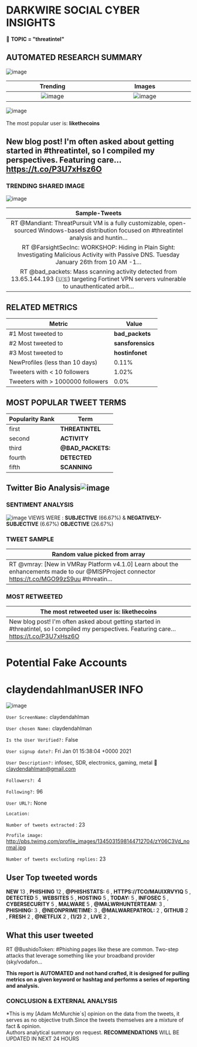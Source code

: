 # DARKWIRE SOCIAL CYBER INSIGHTS 
&#x1F34E; **TOPIC = "threatintel"**

## AUTOMATED RESEARCH SUMMARY
  ![image](darkLogo.png)   

|  Trending  |   Images | 
:-------------------------:|:-------------------------:
|  ![image](assets/threatintel/imageFile1.jpg)     <img width=200/> | ![image](assets/threatintel/imageFile2.jpg) <img width=200/> |   
 
 
![image](assets/threatintel/TWEETS.png)
<br></br>
The most popular user is: **likethecoins**  
 

## New blog post! I'm often asked about getting started in #threatintel, so I compiled my perspectives. Featuring care… https://t.co/P3U7xHsz6O 

  




### TRENDING SHARED IMAGE

![image](assets/threatintel/twitterPostedImage.png)



|                **Sample-Tweets**        |
| :-------------: |
| RT @Mandiant: ThreatPursuit VM is a fully customizable, open-sourced Windows-based distribution focused on #threatintel analysis and huntin… |
| RT @FarsightSecInc: WORKSHOP: Hiding in Plain Sight: Investigating Malicious Activity with Passive DNS. Tuesday January 26th from 10 AM -1… |
| RT @bad_packets: Mass scanning activity detected from 13.65.144.193 (🇺🇸) targeting Fortinet VPN servers vulnerable to unauthenticated arbit… |

## RELATED METRICS<br>
| Metric | Value |
| ------------- | ------------- |
| #1 Most tweeted to  | **bad_packets** |
| #2 Most tweeted to  | **sansforensics** |
| #3 Most tweeted to  | **hostinfonet** |
| NewProfiles (less than 10 days) | 0.11%  |
| Tweeters with < 10 followers  | 1.02%|
| Tweeters with > 1000000 followers  | 0.0%  |



## MOST POPULAR TWEET TERMS 


| Popularity Rank  | Term |
| ------------- | ------------- |
| first  | **THREATINTEL**  |
| second  | **ACTIVITY**  |
| third  | **@BAD_PACKETS:** |
| fourth  | **DETECTED**  |
| fifth  | **SCANNING**  |


## Twitter Bio Analysis![image](assets/threatintel/BIO.png)
### SENTIMENT ANALYSIS
![image](assets/threatintel/sentiment.png)
VIEWS WERE : **SUBJECTIVE**  (66.67%) & **NEGATIVELY-SUBJECTIVE** (6.67%) **OBJECTIVE** (26.67%)

### TWEET SAMPLE 
| Random value picked from array |
| ------------- |
|RT @vmray: [New in VMRay Platform v4.1.0] Learn about the enhancements made to our @MISPProject connector https://t.co/MGO99zS9uu #threatin… |

### MOST RETWEETED 

| The most retweeted user is: **likethecoins**  |
| ------------- |
| New blog post! I'm often asked about getting started in #threatintel, so I compiled my perspectives. Featuring care… https://t.co/P3U7xHsz6O |

# Potential Fake Accounts
 
# claydendahlmanUSER INFO
![image](http://pbs.twimg.com/profile_images/1345031598144712704/zY06C3Vd_normal.jpg)
 
`User ScreenName:` claydendahlman 
 
`User chosen Name:` claydendahlman 
 
`Is the User Verified?:` False 
 
`User signup date?:` Fri Jan 01 15:38:04 +0000 2021 
 
`User Description?:` infosec, SDR, electronics, gaming, metal 🎸
claydendahlman@gmail.com 
 
`Followers?: `4 
 
`Following?:` 96 
 
`User URL?:` None 
 
`Location:`  
 
`Number of tweets extracted`  : 23 
 
`Profile image:` http://pbs.twimg.com/profile_images/1345031598144712704/zY06C3Vd_normal.jpg 
 
`Number of tweets excluding replies:` 23 
 

 

 
## User Top tweeted words 
 
**NEW** 13 , **PHISHING** 12 , **@PHISHSTATS:** 6 , **HTTPS://TCO/MAUIXRVYIQ** 5 , **DETECTED** 5 , **WEBSITES** 5 , **HOSTING** 5 , **TODAY:** 5 , **INFOSEC** 5 , **CYBERSECURITY** 5 , **MALWARE** 5 , **@MALWRHUNTERTEAM:** 3 , **PHISHING:** 3 , **@NEONPRIMETIME:** 3 , **@MALWAREPATROL:** 2 , **GITHUB** 2 , **FRESH** 2 , **@NETFLIX** 2 , **(1/2)** 2 , **LIVE** 2 , 
 
## What this user tweeted
 
RT @BushidoToken: #Phishing pages like these are common. Two-step attacks that leverage something like your broadband provider (sky/vodafon…
 

<b> This report is AUTOMATED and not hand crafted, it is designed for pulling metrics on a given keyword or hashtag and performs a series of reporting and analysis.</b>  
### CONCLUSION & EXTERNAL ANALYSIS

*This is my [Adam McMurchie`s] opinion on the data from the tweets, it serves as no objective truth.Since the tweets themselves are a mixture of fact & opinion.<br>
Authors analytical summary on request.
**RECOMMENDATIONS** WILL BE UPDATED IN NEXT  24 HOURS <br>